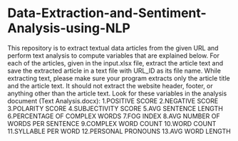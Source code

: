 # Data-Extraction-and-Sentiment-Analysis-using-NLP
This repository is to extract textual data articles from the given URL and perform text analysis to compute variables that are explained below.
For each of the articles, given in the input.xlsx file, extract the article text and save the extracted article in a text file with URL_ID as its file name.
While extracting text, please make sure your program extracts only the article title and the article text. It should not extract the website header, footer, or anything other than the article text.
Look for these variables in the analysis document (Text Analysis.docx):
1.POSITIVE SCORE
2.NEGATIVE SCORE
3.POLARITY SCORE
4.SUBJECTIVITY SCORE
5.AVG SENTENCE LENGTH
6.PERCENTAGE OF COMPLEX WORDS
7.FOG INDEX
8.AVG NUMBER OF WORDS PER SENTENCE
9.COMPLEX WORD COUNT
10.WORD COUNT
11.SYLLABLE PER WORD
12.PERSONAL PRONOUNS
13.AVG WORD LENGTH
